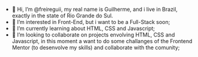 - 👋 Hi, I’m @freireguii, my real name is Guilherme, and i live in Brazil, exactly in the state of Rio Grande do Sul.
- 👀 I’m interested in Front-End, but i want to be a Full-Stack soon;
- 🌱 I’m currently learning about HTML, CSS and Javascript;
- 💞️ I’m looking to collaborate on projects envolving HTML, CSS and Javascript, in this moment a want to do some challanges of the Frontend Mentor (to desenvolve my skills) and collaborate with the comunity;

<!---
freireguii/freireguii is a ✨ special ✨ repository because its `README.md` (this file) appears on your GitHub profile.
You can click the Preview link to take a look at your changes.
--->

